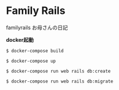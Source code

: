 # Family Rails

familyrails お母さんの日記

**docker起動**

```
$ docker-compose build

$ docker-compose up

$ docker-compose run web rails db:create

$ docker-compose run web rails db:migrate
```
